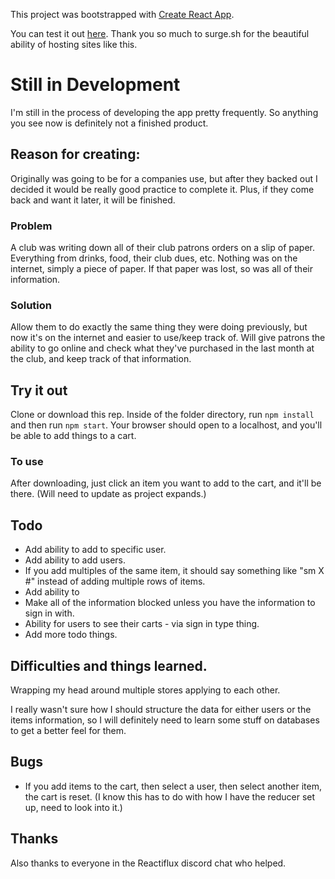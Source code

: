 This project was bootstrapped with [Create React App](https://github.com/facebookincubator/create-react-app).

You can test it out [here](http://blaynepos.surge.sh/). Thank you so much to surge.sh for the beautiful ability of hosting sites like this.

# Still in Development

I'm still in the process of developing the app pretty frequently. So anything you see now is definitely not a finished product.

## Reason for creating:

Originally was going to be for a companies use, but after they backed out I decided it would be really good practice to complete it. Plus, if they come back and want it later, it will be finished.

### Problem

A club was writing down all of their club patrons orders on a slip of paper. Everything from drinks, food, their club dues, etc. Nothing was on the internet, simply a piece of paper. If that paper was lost, so was all of their information.

### Solution

Allow them to do exactly the same thing they were doing previously, but now it's on the internet and easier to use/keep track of. Will give patrons the ability to go online and check what they've purchased in the last month at the club, and keep track of that information.


## Try it out

Clone or download this rep. Inside of the folder directory, run `npm install` and then run `npm start`. Your browser should open to a localhost, and you'll be able to add things to a cart.

### To use

After downloading, just click an item you want to add to the cart, and it'll be there. (Will need to update as project expands.)


## Todo

- Add ability to add to specific user.
- Add ability to add users.
- If you add multiples of the same item, it should say something like "sm X #" instead of adding multiple rows of items.
- Add ability to 
- Make all of the information blocked unless you have the information to sign in with.
- Ability for users to see their carts - via sign in type thing.
- Add more todo things.

## Difficulties and things learned.

Wrapping my head around multiple stores applying to each other.

I really wasn't sure how I should structure the data for either users or the items information, so I will definitely need to learn some stuff on databases to get a better feel for them.

## Bugs

- If you add items to the cart, then select a user, then select another item, the cart is reset. (I know this has to do with how I have the reducer set up, need to look into it.)

## Thanks
Also thanks to everyone in the Reactiflux discord chat who helped.